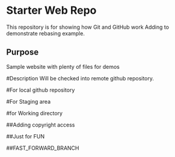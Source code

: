 # Starter Web Repo

This repository is for showing how Git and GitHub work
Adding to demonstrate rebasing example.


## Purpose

Sample website with plenty of files for demos

#Description
Will be checked into remote github repository.

#For local github repository

#For Staging area

#for Working directory

##Adding copyright access

##Just for FUN

##FAST_FORWARD_BRANCH
